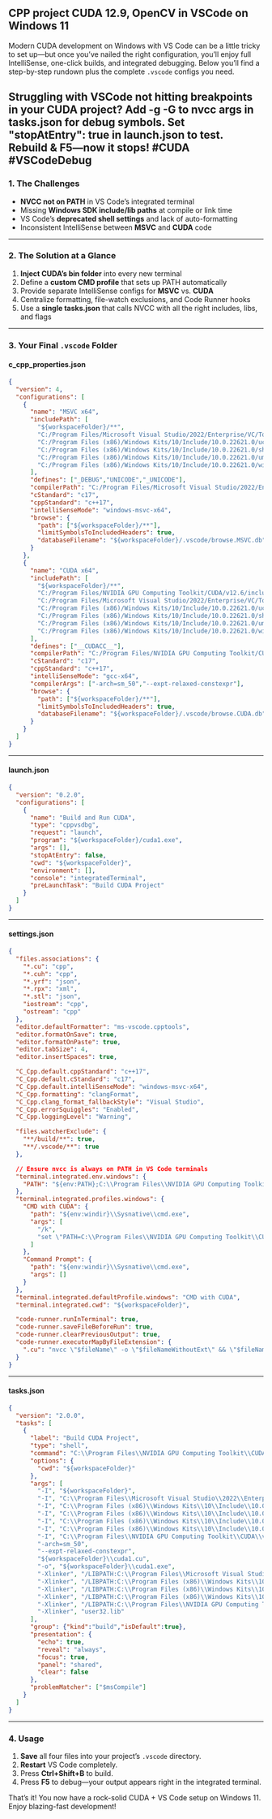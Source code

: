 
## CPP project CUDA 12.9, OpenCV in VSCode on Windows 11

Modern CUDA development on Windows with VS Code can be a little tricky to set up—but once you’ve nailed the right configuration, you’ll enjoy full IntelliSense, one-click builds, and integrated debugging. Below you’ll find a step-by-step rundown plus the complete `.vscode` configs you need.

Struggling with VSCode not hitting breakpoints in your CUDA project? Add -g -G to nvcc args in tasks.json for debug symbols. Set "stopAtEntry": true in launch.json to test. Rebuild & F5—now it stops! #CUDA #VSCodeDebug
---

### 1. The Challenges

* **NVCC not on PATH** in VS Code’s integrated terminal
* Missing **Windows SDK include/lib paths** at compile or link time
* VS Code’s **deprecated shell settings** and lack of auto-formatting
* Inconsistent IntelliSense between **MSVC** and **CUDA** code

---

### 2. The Solution at a Glance

1. **Inject CUDA’s bin folder** into every new terminal
2. Define a **custom CMD profile** that sets up PATH automatically
3. Provide separate IntelliSense configs for **MSVC** vs. **CUDA**
4. Centralize formatting, file-watch exclusions, and Code Runner hooks
5. Use a **single tasks.json** that calls NVCC with all the right includes, libs, and flags

---

### 3. Your Final `.vscode` Folder

#### c\_cpp\_properties.json

```json
{
  "version": 4,
  "configurations": [
    {
      "name": "MSVC x64",
      "includePath": [
        "${workspaceFolder}/**",
        "C:/Program Files/Microsoft Visual Studio/2022/Enterprise/VC/Tools/MSVC/14.42.34433/include",
        "C:/Program Files (x86)/Windows Kits/10/Include/10.0.22621.0/ucrt",
        "C:/Program Files (x86)/Windows Kits/10/Include/10.0.22621.0/shared",
        "C:/Program Files (x86)/Windows Kits/10/Include/10.0.22621.0/um",
        "C:/Program Files (x86)/Windows Kits/10/Include/10.0.22621.0/winrt"
      ],
      "defines": ["_DEBUG","UNICODE","_UNICODE"],
      "compilerPath": "C:/Program Files/Microsoft Visual Studio/2022/Enterprise/VC/Tools/MSVC/14.42.34433/bin/Hostx64/x64/cl.exe",
      "cStandard": "c17",
      "cppStandard": "c++17",
      "intelliSenseMode": "windows-msvc-x64",
      "browse": {
        "path": ["${workspaceFolder}/**"],
        "limitSymbolsToIncludedHeaders": true,
        "databaseFilename": "${workspaceFolder}/.vscode/browse.MSVC.db"
      }
    },
    {
      "name": "CUDA x64",
      "includePath": [
        "${workspaceFolder}/**",
        "C:/Program Files/NVIDIA GPU Computing Toolkit/CUDA/v12.6/include",
        "C:/Program Files/Microsoft Visual Studio/2022/Enterprise/VC/Tools/MSVC/14.42.34433/include",
        "C:/Program Files (x86)/Windows Kits/10/Include/10.0.22621.0/ucrt",
        "C:/Program Files (x86)/Windows Kits/10/Include/10.0.22621.0/shared",
        "C:/Program Files (x86)/Windows Kits/10/Include/10.0.22621.0/um",
        "C:/Program Files (x86)/Windows Kits/10/Include/10.0.22621.0/winrt"
      ],
      "defines": ["__CUDACC__"],
      "compilerPath": "C:/Program Files/NVIDIA GPU Computing Toolkit/CUDA/v12.6/bin/nvcc.exe",
      "cStandard": "c17",
      "cppStandard": "c++17",
      "intelliSenseMode": "gcc-x64",
      "compilerArgs": ["-arch=sm_50","--expt-relaxed-constexpr"],
      "browse": {
        "path": ["${workspaceFolder}/**"],
        "limitSymbolsToIncludedHeaders": true,
        "databaseFilename": "${workspaceFolder}/.vscode/browse.CUDA.db"
      }
    }
  ]
}
```

---

#### launch.json

```json
{
  "version": "0.2.0",
  "configurations": [
    {
      "name": "Build and Run CUDA",
      "type": "cppvsdbg",
      "request": "launch",
      "program": "${workspaceFolder}/cuda1.exe",
      "args": [],
      "stopAtEntry": false,
      "cwd": "${workspaceFolder}",
      "environment": [],
      "console": "integratedTerminal",
      "preLaunchTask": "Build CUDA Project"
    }
  ]
}
```

---

#### settings.json

```json
{
  "files.associations": {
    "*.cu": "cpp",
    "*.cuh": "cpp",
    "*.yrf": "json",
    "*.rpx": "xml",
    "*.stl": "json",
    "iostream": "cpp",
    "ostream": "cpp"
  },
  "editor.defaultFormatter": "ms-vscode.cpptools",
  "editor.formatOnSave": true,
  "editor.formatOnPaste": true,
  "editor.tabSize": 4,
  "editor.insertSpaces": true,

  "C_Cpp.default.cppStandard": "c++17",
  "C_Cpp.default.cStandard": "c17",
  "C_Cpp.default.intelliSenseMode": "windows-msvc-x64",
  "C_Cpp.formatting": "clangFormat",
  "C_Cpp.clang_format_fallbackStyle": "Visual Studio",
  "C_Cpp.errorSquiggles": "Enabled",
  "C_Cpp.loggingLevel": "Warning",

  "files.watcherExclude": {
    "**/build/**": true,
    "**/.vscode/**": true
  },

  // Ensure nvcc is always on PATH in VS Code terminals
  "terminal.integrated.env.windows": {
    "PATH": "${env:PATH};C:\\Program Files\\NVIDIA GPU Computing Toolkit\\CUDA\\v12.6\\bin"
  },
  "terminal.integrated.profiles.windows": {
    "CMD with CUDA": {
      "path": "${env:windir}\\Sysnative\\cmd.exe",
      "args": [
        "/k",
        "set \"PATH=C:\\Program Files\\NVIDIA GPU Computing Toolkit\\CUDA\\v12.6\\bin;%PATH%\""
      ]
    },
    "Command Prompt": {
      "path": "${env:windir}\\Sysnative\\cmd.exe",
      "args": []
    }
  },
  "terminal.integrated.defaultProfile.windows": "CMD with CUDA",
  "terminal.integrated.cwd": "${workspaceFolder}",

  "code-runner.runInTerminal": true,
  "code-runner.saveFileBeforeRun": true,
  "code-runner.clearPreviousOutput": true,
  "code-runner.executorMapByFileExtension": {
    ".cu": "nvcc \"$fileName\" -o \"$fileNameWithoutExt\" && \"$fileNameWithoutExt\""
  }
}
```

---

#### tasks.json

```json
{
  "version": "2.0.0",
  "tasks": [
    {
      "label": "Build CUDA Project",
      "type": "shell",
      "command": "C:\\Program Files\\NVIDIA GPU Computing Toolkit\\CUDA\\v12.6\\bin\\nvcc.exe",
      "options": {
        "cwd": "${workspaceFolder}"
      },
      "args": [
        "-I", "${workspaceFolder}",
        "-I", "C:\\Program Files\\Microsoft Visual Studio\\2022\\Enterprise\\VC\\Tools\\MSVC\\14.42.34433\\include",
        "-I", "C:\\Program Files (x86)\\Windows Kits\\10\\Include\\10.0.22621.0\\ucrt",
        "-I", "C:\\Program Files (x86)\\Windows Kits\\10\\Include\\10.0.22621.0\\shared",
        "-I", "C:\\Program Files (x86)\\Windows Kits\\10\\Include\\10.0.22621.0\\um",
        "-I", "C:\\Program Files (x86)\\Windows Kits\\10\\Include\\10.0.22621.0\\winrt",
        "-I", "C:\\Program Files\\NVIDIA GPU Computing Toolkit\\CUDA\\v12.6\\include",
        "-arch=sm_50",
        "--expt-relaxed-constexpr",
        "${workspaceFolder}\\cuda1.cu",
        "-o", "${workspaceFolder}\\cuda1.exe",
        "-Xlinker", "/LIBPATH:C:\\Program Files\\Microsoft Visual Studio\\2022\\Enterprise\\VC\\Tools\\MSVC\\14.42.34433\\lib\\x64",
        "-Xlinker", "/LIBPATH:C:\\Program Files (x86)\\Windows Kits\\10\\Lib\\10.0.22621.0\\ucrt\\x64",
        "-Xlinker", "/LIBPATH:C:\\Program Files (x86)\\Windows Kits\\10\\Lib\\10.0.22621.0\\um\\x64",
        "-Xlinker", "/LIBPATH:C:\\Program Files (x86)\\Windows Kits\\10\\Lib\\10.0.22621.0\\winrt\\x64",
        "-Xlinker", "/LIBPATH:C:\\Program Files\\NVIDIA GPU Computing Toolkit\\CUDA\\v12.6\\lib\\x64",
        "-Xlinker", "user32.lib"
      ],
      "group": {"kind":"build","isDefault":true},
      "presentation": {
        "echo": true,
        "reveal": "always",
        "focus": true,
        "panel": "shared",
        "clear": false
      },
      "problemMatcher": ["$msCompile"]
    }
  ]
}
```

---

### 4. Usage

1. **Save** all four files into your project’s `.vscode` directory.
2. **Restart** VS Code completely.
3. Press **Ctrl+Shift+B** to build.
4. Press **F5** to debug—your output appears right in the integrated terminal.

That’s it! You now have a rock-solid CUDA + VS Code setup on Windows 11. Enjoy blazing-fast development!
